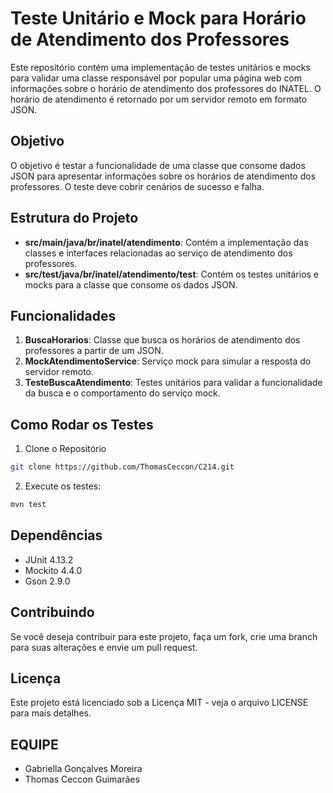 # Teste Unitário e Mock para Horário de Atendimento dos Professores

Este repositório contém uma implementação de testes unitários e mocks para validar uma classe responsável por popular uma página web com informações sobre o horário de atendimento dos professores do INATEL. O horário de atendimento é retornado por um servidor remoto em formato JSON.

## Objetivo

O objetivo é testar a funcionalidade de uma classe que consome dados JSON para apresentar informações sobre os horários de atendimento dos professores. O teste deve cobrir cenários de sucesso e falha.

## Estrutura do Projeto

- **src/main/java/br/inatel/atendimento**: Contém a implementação das classes e interfaces relacionadas ao serviço de atendimento dos professores.
- **src/test/java/br/inatel/atendimento/test**: Contém os testes unitários e mocks para a classe que consome os dados JSON.

## Funcionalidades

1. **BuscaHorarios**: Classe que busca os horários de atendimento dos professores a partir de um JSON.
2. **MockAtendimentoService**: Serviço mock para simular a resposta do servidor remoto.
3. **TesteBuscaAtendimento**: Testes unitários para validar a funcionalidade da busca e o comportamento do serviço mock.

## Como Rodar os Testes
1. Clone o Repositório
```bash 
git clone https://github.com/ThomasCeccon/C214.git
````
2. Execute os testes:
```bash 
mvn test
````

## Dependências
- JUnit 4.13.2
- Mockito 4.4.0
- Gson 2.9.0

## Contribuindo
Se você deseja contribuir para este projeto, faça um fork, crie uma branch para suas alterações e envie um pull request.

## Licença
Este projeto está licenciado sob a Licença MIT - veja o arquivo LICENSE para mais detalhes.

## EQUIPE
- Gabriella Gonçalves Moreira
- Thomas Ceccon Guimarães
